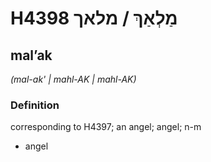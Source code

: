 # H4398 מַלְאַךְ / מלאך

## malʼak

_(mal-ak' | mahl-AK | mahl-AK)_

### Definition

corresponding to H4397; an angel; angel; n-m

- angel
